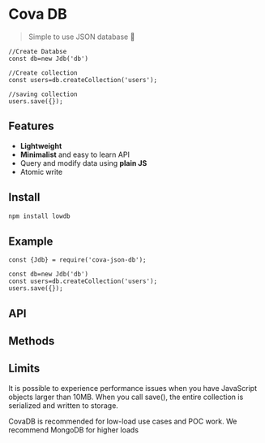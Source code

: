 # Cova DB

> Simple to use JSON database 🦉


```
//Create Databse
const db=new Jdb('db')

//Create collection
const users=db.createCollection('users');

//saving collection
users.save({});
```

## Features

- __Lightweight__
- __Minimalist__ and easy to learn API
- Query and modify data using __plain JS__
- Atomic write

## Install

```sh
npm install lowdb
```

## Example

```
const {Jdb} = require('cova-json-db');

const db=new Jdb('db')
const users=db.createCollection('users');
users.save({});

```
## API


## Methods



## Limits

It is possible to experience performance issues when you have JavaScript objects larger than 10MB. When you call save(), the entire collection is serialized and written to storage.

CovaDB is recommended for low-load use cases and POC work. We recommend MongoDB for higher loads